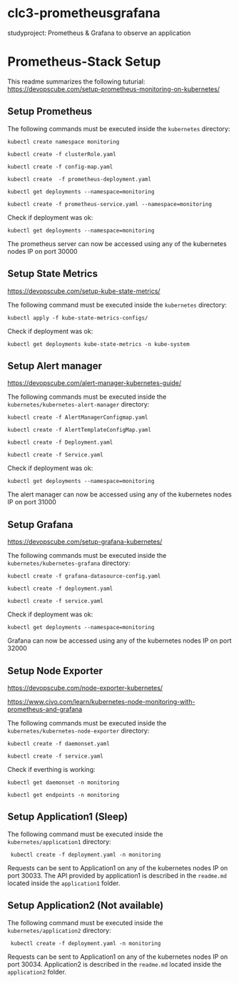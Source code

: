 # clc3-prometheusgrafana
studyproject: Prometheus &amp; Grafana to observe an application

# Prometheus-Stack Setup

This readme summarizes the following tuturial: https://devopscube.com/setup-prometheus-monitoring-on-kubernetes/

## Setup Prometheus

The following commands must be executed inside the ```kubernetes``` directory:

```kubectl create namespace monitoring```

```kubectl create -f clusterRole.yaml```

```kubectl create -f config-map.yaml```

```kubectl create  -f prometheus-deployment.yaml```

```kubectl get deployments --namespace=monitoring```

```kubectl create -f prometheus-service.yaml --namespace=monitoring```

Check if deployment was ok:

```kubectl get deployments --namespace=monitoring```

The prometheus server can now be accessed using any of the kubernetes nodes IP on port 30000


## Setup State Metrics
https://devopscube.com/setup-kube-state-metrics/

The following command must be executed inside the ```kubernetes``` directory:

```kubectl apply -f kube-state-metrics-configs/```

Check if deployment was ok:

```kubectl get deployments kube-state-metrics -n kube-system```


## Setup Alert manager
https://devopscube.com/alert-manager-kubernetes-guide/

The following commands must be executed inside the ```kubernetes/kubernetes-alert-manager``` directory:

```kubectl create -f AlertManagerConfigmap.yaml```

```kubectl create -f AlertTemplateConfigMap.yaml```

```kubectl create -f Deployment.yaml```

```kubectl create -f Service.yaml```

Check if deployment was ok:

```kubectl get deployments --namespace=monitoring```

The alert manager can now be accessed using any of the kubernetes nodes IP on port 31000

## Setup Grafana
https://devopscube.com/setup-grafana-kubernetes/

The following commands must be executed inside the ```kubernetes/kubernetes-grafana``` directory:

```kubectl create -f grafana-datasource-config.yaml```

```kubectl create -f deployment.yaml```

```kubectl create -f service.yaml```

Check if deployment was ok:

```kubectl get deployments --namespace=monitoring```

Grafana can now be accessed using any of the kubernetes nodes IP on port 32000

## Setup Node Exporter
https://devopscube.com/node-exporter-kubernetes/

https://www.civo.com/learn/kubernetes-node-monitoring-with-prometheus-and-grafana

The following commands must be executed inside the ```kubernetes/kubernetes-node-exporter``` directory:

```kubectl create -f daemonset.yaml```

```kubectl create -f service.yaml```

Check if everthing is working:

```kubectl get daemonset -n monitoring```

```kubectl get endpoints -n monitoring``` 

## Setup Application1 (Sleep)

The following command must be executed inside the ```kubernetes/application1``` directory:

``` kubectl create -f deployment.yaml -n monitoring```

Requests can be sent to Application1 on any of the kubernetes nodes IP on port 30033.
The API provided by application1 is described in the ```readme.md``` located inside the ```application1``` folder.

## Setup Application2 (Not available)

The following command must be executed inside the ```kubernetes/application2``` directory:

``` kubectl create -f deployment.yaml -n monitoring```

Requests can be sent to Application1 on any of the kubernetes nodes IP on port 30034.
Application2 is described in the ```readme.md``` located inside the ```application2``` folder.

